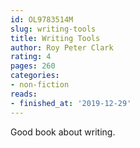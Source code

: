 ```yaml
---
id: OL9783514M
slug: writing-tools
title: Writing Tools
author: Roy Peter Clark
rating: 4
pages: 260
categories:
- non-fiction
reads:
- finished_at: '2019-12-29'
---
```

Good book about writing.
